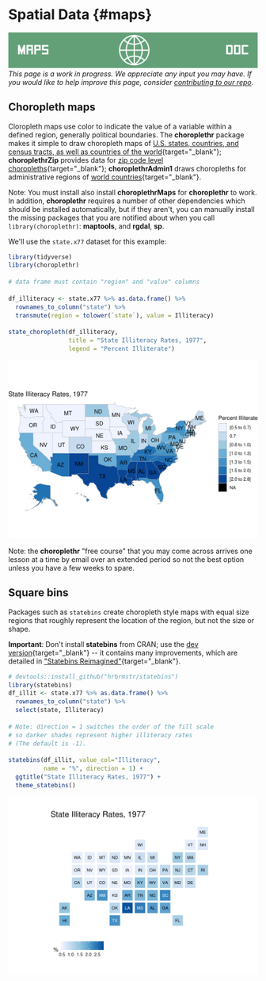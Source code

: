 # Spatial Data {#maps}

<!-- Under Construction Section
----------------------------------------------------------------------------- -->
![Maps](images/banners/banner_maps.png)
*This page is a work in progress. We appreciate any input you may have. If you would like to help improve this page, consider [contributing to our repo](contribute.html).*
<!-- ------------------------------------------------------------------------ -->


## Choropleth maps

Cloropleth maps use color to indicate the value of a variable within a defined region, generally political boundaries.  The **choroplethr** package makes it simple to draw choropleth maps of [U.S. states, countries, and census tracts, as well as countries of the world](https://arilamstein.com/documentation/choroplethr/reference/){target="_blank"}; **choroplethrZip** provides data for [zip code level choropleths](https://arilamstein.com/creating-zip-code-choropleths-choroplethrzip/){target="_blank"}; **choroplethrAdmin1** draws choropleths for administrative regions of [world countries](https://rdrr.io/cran/choroplethrAdmin1/man/get_admin1_countries.html){target="_blank"}.

Note: You must install also install **choroplethrMaps** for **choroplethr** to work.  In addition, **choroplethr** requires a number of other dependencies which should be installed automatically, but if they aren't, you can manually install the missing packages that you are notified about when you call `library(choroplethr)`: **maptools**, and **rgdal**, **sp**.


We'll use the `state.x77` dataset for this example:


```r
library(tidyverse)
library(choroplethr)

# data frame must contain "region" and "value" columns

df_illiteracy <- state.x77 %>% as.data.frame() %>% 
  rownames_to_column("state") %>% 
  transmute(region = tolower(`state`), value = Illiteracy)

state_choropleth(df_illiteracy,
                 title = "State Illiteracy Rates, 1977",
                 legend = "Percent Illiterate")
```

<img src="maps_files/figure-html/unnamed-chunk-1-1.png" width="672" />

Note: the **choroplethr** "free course" that you may come across arrives one lesson at a time by email over an extended period so not the best option unless you have a few weeks to spare.

## Square bins

Packages such as `statebins` create choropleth style maps with equal size regions that roughly represent the location of the region, but not the size or shape.

**Important**:  Don't install **statebins** from CRAN; use the [dev version](https://github.com/hrbrmstr/statebins){target="_blank"} -- it contains many improvements, which are detailed in ["Statebins Reimagined"](https://rud.is/b/2017/11/18/statebins-reimagined/#comment-19346){target="_blank"}.


```r
# devtools::install_github("hrbrmstr/statebins")
library(statebins)
df_illit <- state.x77 %>% as.data.frame() %>% 
  rownames_to_column("state") %>% 
  select(state, Illiteracy)

# Note: direction = 1 switches the order of the fill scale 
# so darker shades represent higher illiteracy rates
# (The default is -1).

statebins(df_illit, value_col="Illiteracy",
          name = "%", direction = 1) +
  ggtitle("State Illiteracy Rates, 1977") +
  theme_statebins()
```

<img src="maps_files/figure-html/unnamed-chunk-2-1.png" width="672" />



